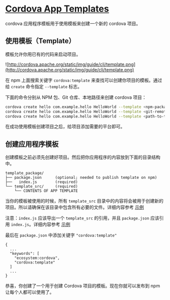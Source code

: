 # [Cordova App Templates](http://cordova.apache.org/docs/en/latest/guide/cli/template.html)

cordova 应用程序模板用于使用模板来创建一个新的 cordova 项目。

## 使用模板（Template）

模板允许你用已有的代码来启动项目。

![http://cordova.apache.org/static/img/guide/cli/template.png](http://cordova.apache.org/static/img/guide/cli/template.png)

在 npm 上面搜索关键字 `cordova:template` 来查找可以创建你项目的模板。通过给 `create` 命令指定 `--template` 标志。

下面的命令分别从 NPM 包、Git 仓库、本地路径来创建 cordova 项目：

``` sh
cordova create hello com.example.hello HelloWorld --template <npm-package-name>
cordova create hello com.example.hello HelloWorld --template <git-remote-url>
cordova create hello com.example.hello HelloWorld --template <path-to-template>
```

在成功使用模板创建项目之后，给项目添加需要的平台即可。

## 创建应用程序模板

创建模板之前必须先创建好项目。然后把你应用程序的内容放到下面的目录结构中。

```
template_package/
├── package.json      (optional; needed to publish template on npm)
├──   index.js        (required)
└── template_src/     (required)
    └── CONTENTS OF APP TEMPLATE
```

当你的模板被使用的时候，所有 `template_src` 目录中的内容将会被用于创建新的项目。所以请确保在该目录中包含所有必要的文件。详细内容参考 [示例](https://github.com/apache/cordova-template-reference)

注意：`index.js` 应该导出一个 `template_src` 的引用，并且 `package.json` 应该引用 `index.js`。详细内容参考 [示例](https://github.com/apache/cordova-template-reference)

最后在 `package.json` 中添加关键字 `"cordova:template"`

```
{
  ...
  "keywords": [
    "ecosystem:cordova",
    "cordova:template"
  ]
  ...
}
```

恭喜，你创建了一个用于创建 Cordova 项目的模板。现在你就可以发布到 npm 让每个人都可以使用了。
